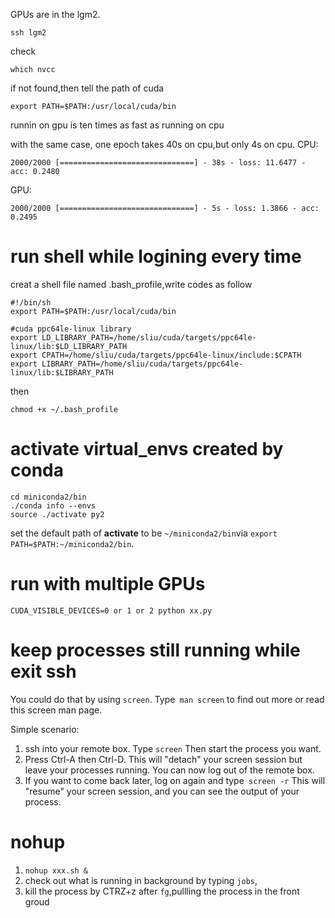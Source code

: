 GPUs are in the lgm2.

```
ssh lgm2
```
check
```
which nvcc
```
if not found,then tell the path of cuda
```
export PATH=$PATH:/usr/local/cuda/bin
```

runnin on gpu is ten times as fast as running on cpu

with the same case, one epoch takes 40s on cpu,but only 4s on cpu.
CPU:
```
2000/2000 [==============================] - 38s - loss: 11.6477 - acc: 0.2480
```
GPU:
```
2000/2000 [==============================] - 5s - loss: 1.3866 - acc: 0.2495
```
# run shell while logining every time
creat a shell file named .bash_profile,write codes as follow 
```
#!/bin/sh
export PATH=$PATH:/usr/local/cuda/bin

#cuda ppc64le-linux library
export LD_LIBRARY_PATH=/home/sliu/cuda/targets/ppc64le-linux/lib:$LD_LIBRARY_PATH
export CPATH=/home/sliu/cuda/targets/ppc64le-linux/include:$CPATH
export LIBRARY_PATH=/home/sliu/cuda/targets/ppc64le-linux/lib:$LIBRARY_PATH
```
then
```
chmod +x ~/.bash_profile
```
# activate virtual_envs created by conda
```
cd miniconda2/bin
./conda info --envs
source ./activate py2
```
set the default path of   **activate**  to be `~/miniconda2/bin`via `export PATH=$PATH:~/miniconda2/bin`.

# run with multiple GPUs
```
CUDA_VISIBLE_DEVICES=0 or 1 or 2 python xx.py
```

# keep processes still running while exit ssh

You could do that by using `screen`. Type` man screen` to find out more or read this screen man page.

Simple scenario:

1. ssh into your remote box. Type `screen` Then start the process you want.
2. Press Ctrl-A then Ctrl-D. This will "detach" your screen session but leave your processes running. You can now log out of the remote box.
3. If you want to come back later, log on again and type` screen -r` This will "resume" your screen session, and you can see the output of your process.

# nohup
1. `nohup xxx.sh &`
2. check out what is running in background by typing `jobs`,
3. kill the process by CTRZ+z after `fg`,pullling the process in the front groud
